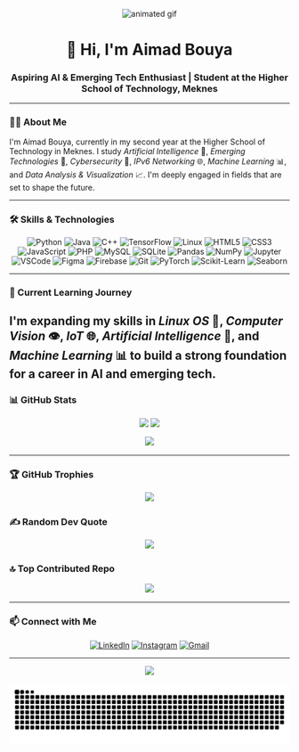 <p align="center">
  <img src="https://media.giphy.com/media/3kPDmoWdBpQPNhCnUG/giphy.gif" width="480" height="384" alt="animated gif">
</p>

<h1 align="center">👋 Hi, I'm Aimad Bouya</h1>
<h3 align="center">Aspiring AI & Emerging Tech Enthusiast | Student at the Higher School of Technology, Meknes</h3>

---

### 👨‍🎓 About Me
I'm Aimad Bouya, currently in my second year at the Higher School of Technology in Meknes. I study *Artificial Intelligence* 🤖, *Emerging Technologies* 🚀, *Cybersecurity* 🔐, *IPv6 Networking* 🌐, *Machine Learning* 📊, and *Data Analysis & Visualization* 📈. I'm deeply engaged in fields that are set to shape the future.

---

### 🛠 Skills & Technologies
 
<p align="center">
  <img src="https://cdn.jsdelivr.net/gh/devicons/devicon/icons/python/python-original.svg" width="40" height="40" alt="Python">
  <img src="https://cdn.jsdelivr.net/gh/devicons/devicon/icons/java/java-original.svg" width="40" height="40" alt="Java">
  <img src="https://cdn.jsdelivr.net/gh/devicons/devicon/icons/cplusplus/cplusplus-original.svg" width="40" height="40" alt="C++">
  <img src="https://cdn.jsdelivr.net/gh/devicons/devicon/icons/tensorflow/tensorflow-original.svg" width="40" height="40" alt="TensorFlow">
  <img src="https://cdn.jsdelivr.net/gh/devicons/devicon/icons/linux/linux-original.svg" width="40" height="40" alt="Linux">
  <img src="https://cdn.jsdelivr.net/gh/devicons/devicon/icons/html5/html5-original.svg" width="40" height="40" alt="HTML5">
  <img src="https://cdn.jsdelivr.net/gh/devicons/devicon/icons/css3/css3-original.svg" width="40" height="40" alt="CSS3">
  <img src="https://cdn.jsdelivr.net/gh/devicons/devicon/icons/javascript/javascript-original.svg" width="40" height="40" alt="JavaScript">
  <img src="https://cdn.jsdelivr.net/gh/devicons/devicon/icons/php/php-original.svg" width="40" height="40" alt="PHP">
  <img src="https://cdn.jsdelivr.net/gh/devicons/devicon/icons/mysql/mysql-original.svg" width="40" height="40" alt="MySQL">
  <img src="https://cdn.jsdelivr.net/gh/devicons/devicon/icons/sqlite/sqlite-original.svg" width="40" height="40" alt="SQLite">
  <img src="https://cdn.jsdelivr.net/gh/devicons/devicon/icons/pandas/pandas-original.svg" width="40" height="40" alt="Pandas">
  <img src="https://cdn.jsdelivr.net/gh/devicons/devicon/icons/numpy/numpy-original.svg" width="40" height="40" alt="NumPy">
  <img src="https://cdn.jsdelivr.net/gh/devicons/devicon/icons/jupyter/jupyter-original.svg" width="40" height="40" alt="Jupyter">
  <img src="https://cdn.jsdelivr.net/gh/devicons/devicon/icons/vscode/vscode-original.svg" width="40" height="40" alt="VSCode">
  <img src="https://www.vectorlogo.zone/logos/figma/figma-icon.svg" width="40" height="40" alt="Figma">
  <img src="https://www.vectorlogo.zone/logos/firebase/firebase-icon.svg" width="40" height="40" alt="Firebase">
  <img src="https://www.vectorlogo.zone/logos/git-scm/git-scm-icon.svg" width="40" height="40" alt="Git">
  <img src="https://www.vectorlogo.zone/logos/pytorch/pytorch-icon.svg" width="40" height="40" alt="PyTorch">
  <img src="https://upload.wikimedia.org/wikipedia/commons/0/05/Scikit_learn_logo_small.svg" width="40" height="40" alt="Scikit-Learn">
  <img src="https://seaborn.pydata.org/_images/logo-mark-lightbg.svg" width="40" height="40" alt="Seaborn">
</p>

---

### 🌱 Current Learning Journey

I'm expanding my skills in *Linux OS* 🐧, *Computer Vision* 👁️, *IoT* 🌐, *Artificial Intelligence* 🤖, and *Machine Learning* 📊 to build a strong foundation for a career in AI and emerging tech.
---

### 📊 GitHub Stats

<p align="center">
  <img src="https://github-readme-stats.vercel.app/api?username=itsAimad&theme=dark&hide_border=false&include_all_commits=false&count_private=false" width="45%">
  <img src="https://github-readme-streak-stats.herokuapp.com/?user=itsAimad&theme=dark&hide_border=false" width="45%">
</p>

<p align="center">
  <img src="https://github-readme-stats.vercel.app/api/top-langs/?username=itsAimad&theme=dark&hide_border=false&include_all_commits=false&count_private=false&layout=compact" width="45%">
</p>

---

### 🏆 GitHub Trophies
<p align="center">
  <img src="https://github-profile-trophy.vercel.app/?username=itsAimad&theme=radical&no-frame=false&no-bg=true&margin-w=4">
</p>

### ✍ Random Dev Quote
<p align="center">
  <img src="https://quotes-github-readme.vercel.app/api?type=horizontal&theme=radical">
</p>

### 🔝 Top Contributed Repo
<p align="center">
  <img src="https://github-contributor-stats.vercel.app/api?username=itsAimad&limit=5&theme=dark&combine_all_yearly_contributions=true">
</p>

---

### 📫 Connect with Me
<p align="center">
  <a href="https://www.linkedin.com/in/aimad-bouya-958724302/" target="blank"><img align="center" src="https://raw.githubusercontent.com/rahuldkjain/github-profile-readme-generator/master/src/images/icons/Social/linked-in-alt.svg" alt="LinkedIn" height="30" width="40" /></a>
  <a href="https://instagram.com/heyitsaimad" target="blank"><img align="center" src="https://raw.githubusercontent.com/rahuldkjain/github-profile-readme-generator/master/src/images/icons/Social/instagram.svg" alt="Instagram" height="30" width="40" /></a>
  <a href="mailto:bouyaimad11@gmail.com" target="blank"><img align="center" src="https://img.icons8.com/color/48/000000/gmail-new.png" width="40" height="30" alt="Gmail" /></a>
</p>

---

<p align="center">
  <a href="https://visitcount.itsvg.in">
    <img src="https://visitcount.itsvg.in/api?id=bugshadow&icon=0&color=0">
  </a>
</p>

![snake gif](https://github.com/bugshadow/bugshadow/blob/output/github-snake-dark.svg)
